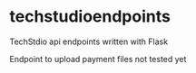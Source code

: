 # techstudioendpoints
TechStdio api endpoints written with Flask


Endpoint to upload payment files not tested yet
